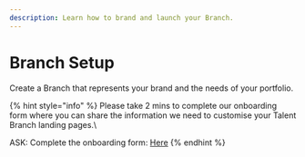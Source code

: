 ```yaml
---
description: Learn how to brand and launch your Branch.
---
```


# Branch Setup

Create a Branch that represents your brand and the needs of your portfolio.&#x20;

{% hint style="info" %}
Please take 2 mins to complete our onboarding form where you can share the information we need to customise your Talent Branch landing pages.\


ASK: Complete the onboarding form: [Here](https://techtree-dev.typeform.com/to/ibwDdoyI)
{% endhint %}

